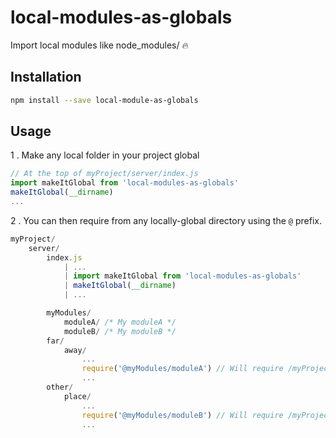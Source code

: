 # local-modules-as-globals
Import local modules like node_modules/ :fire: 

## Installation
```bash
npm install --save local-module-as-globals
```

## Usage

1 . Make any local folder in your project global
```js
// At the top of myProject/server/index.js
import makeItGlobal from 'local-modules-as-globals'
makeItGlobal(__dirname)
...
```

2 . You can then require from any locally-global directory using the `@` prefix.

```js
myProject/
	server/
		index.js
			| ...
			| import makeItGlobal from 'local-modules-as-globals'
			| makeItGlobal(__dirname)
			| ...

		myModules/
			moduleA/ /* My moduleA */
			moduleB/ /* My moduleB */
		far/
			away/
				...
				require('@myModules/moduleA') // Will require /myProject/server/myModules/moduleA
				...
		other/
			place/
				...
				require('@myModules/moduleB') // Will require /myProject/server/myModules/moduleB
				...
```